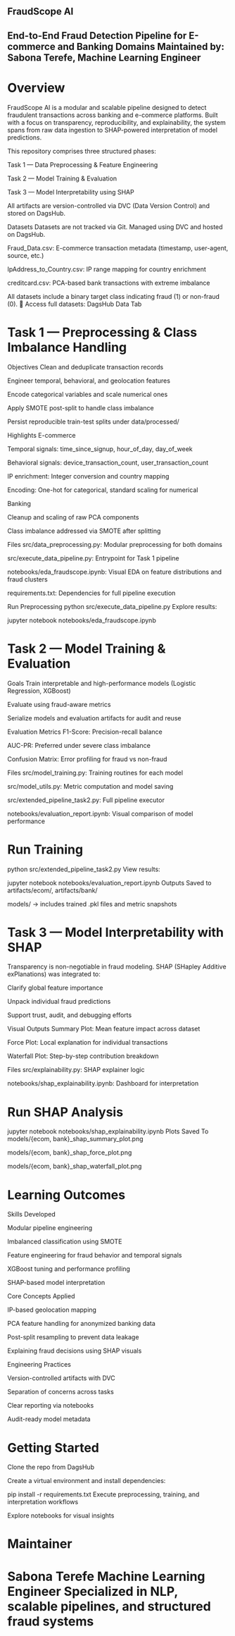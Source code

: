 ## FraudScope AI
## End-to-End Fraud Detection Pipeline for E-commerce and Banking Domains Maintained by: Sabona Terefe, Machine Learning Engineer

 # Overview
FraudScope AI is a modular and scalable pipeline designed to detect fraudulent transactions across banking and e-commerce platforms. Built with a focus on transparency, reproducibility, and explainability, the system spans from raw data ingestion to SHAP-powered interpretation of model predictions.

This repository comprises three structured phases:

Task 1 — Data Preprocessing & Feature Engineering

Task 2 — Model Training & Evaluation

Task 3 — Model Interpretability using SHAP

All artifacts are version-controlled via DVC (Data Version Control) and stored on DagsHub.

Datasets
Datasets are not tracked via Git. Managed using DVC and hosted on DagsHub.

Fraud_Data.csv: E-commerce transaction metadata (timestamp, user-agent, source, etc.)

IpAddress_to_Country.csv: IP range mapping for country enrichment

creditcard.csv: PCA-based bank transactions with extreme imbalance

All datasets include a binary target class indicating fraud (1) or non-fraud (0). 📎 Access full datasets: DagsHub Data Tab

# Task 1 — Preprocessing & Class Imbalance Handling
Objectives
Clean and deduplicate transaction records

Engineer temporal, behavioral, and geolocation features

Encode categorical variables and scale numerical ones

Apply SMOTE post-split to handle class imbalance

Persist reproducible train-test splits under data/processed/

Highlights
E-commerce

Temporal signals: time_since_signup, hour_of_day, day_of_week

Behavioral signals: device_transaction_count, user_transaction_count

IP enrichment: Integer conversion and country mapping

Encoding: One-hot for categorical, standard scaling for numerical

Banking

Cleanup and scaling of raw PCA components

Class imbalance addressed via SMOTE after splitting

Files
src/data_preprocessing.py: Modular preprocessing for both domains

src/execute_data_pipeline.py: Entrypoint for Task 1 pipeline

notebooks/eda_fraudscope.ipynb: Visual EDA on feature distributions and fraud clusters

requirements.txt: Dependencies for full pipeline execution

Run Preprocessing
python src/execute_data_pipeline.py
Explore results:

jupyter notebook notebooks/eda_fraudscope.ipynb
# Task 2 — Model Training & Evaluation
Goals
Train interpretable and high-performance models (Logistic Regression, XGBoost)

Evaluate using fraud-aware metrics

Serialize models and evaluation artifacts for audit and reuse

Evaluation Metrics
F1-Score: Precision-recall balance

AUC-PR: Preferred under severe class imbalance

Confusion Matrix: Error profiling for fraud vs non-fraud

Files
src/model_training.py: Training routines for each model

src/model_utils.py: Metric computation and model saving

src/extended_pipeline_task2.py: Full pipeline executor

notebooks/evaluation_report.ipynb: Visual comparison of model performance

# Run Training
python src/extended_pipeline_task2.py
View results:

jupyter notebook notebooks/evaluation_report.ipynb
Outputs Saved to
artifacts/ecom/, artifacts/bank/

models/ → includes trained .pkl files and metric snapshots

# Task 3 — Model Interpretability with SHAP
Transparency is non-negotiable in fraud modeling. SHAP (SHapley Additive exPlanations) was integrated to:

Clarify global feature importance

Unpack individual fraud predictions

Support trust, audit, and debugging efforts

Visual Outputs
Summary Plot: Mean feature impact across dataset

Force Plot: Local explanation for individual transactions

Waterfall Plot: Step-by-step contribution breakdown

Files
src/explainability.py: SHAP explainer logic

notebooks/shap_explainability.ipynb: Dashboard for interpretation

# Run SHAP Analysis
jupyter notebook notebooks/shap_explainability.ipynb
Plots Saved To
models/{ecom, bank}_shap_summary_plot.png

models/{ecom, bank}_shap_force_plot.png

models/{ecom, bank}_shap_waterfall_plot.png

# Learning Outcomes
Skills Developed

Modular pipeline engineering

Imbalanced classification using SMOTE

Feature engineering for fraud behavior and temporal signals

XGBoost tuning and performance profiling

SHAP-based model interpretation

Core Concepts Applied

IP-based geolocation mapping

PCA feature handling for anonymized banking data

Post-split resampling to prevent data leakage

Explaining fraud decisions using SHAP visuals

Engineering Practices

Version-controlled artifacts with DVC

Separation of concerns across tasks

Clear reporting via notebooks

Audit-ready model metadata

# Getting Started
Clone the repo from DagsHub

Create a virtual environment and install dependencies:

pip install -r requirements.txt
Execute preprocessing, training, and interpretation workflows

Explore notebooks for visual insights

# Maintainer
# Sabona Terefe Machine Learning Engineer Specialized in NLP, scalable pipelines, and structured fraud systems

